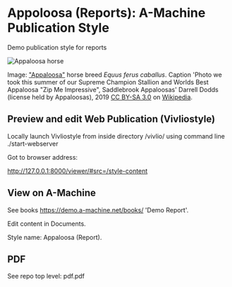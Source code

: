 # Appoloosa (Reports): A-Machine Publication Style

Demo publication style for reports

![Appaloosa horse](https://upload.wikimedia.org/wikipedia/commons/thumb/9/9b/THIEL_619.jpg/450px-THIEL_619.jpg) 

Image: ["Appaloosa"](https://en.wikipedia.org/wiki/Appaloosa) horse breed *Equus ferus caballus*. Caption 'Photo we took this summer of our Supreme Champion Stallion and Worlds Best Appaloosa "Zip Me Impressive", Saddlebrook Appaloosas' Darrell Dodds (license held by Appaloosas), 2019 [CC BY-SA 3.0](https://creativecommons.org/licenses/by-sa/3.0) on [Wikipedia](https://en.wikipedia.org/wiki/Appaloosa#/media/File:THIEL_619.jpg).

## Preview and edit Web Publication (Vivliostyle)

Locally launch Vivliostyle from inside directory /vivlio/ using command line  ./start-webserver

Got to browser address:

http://127.0.0.1:8000/viewer/#src=/style-content

## View on A-Machine 

See books https://demo.a-machine.net/books/ 'Demo Report'.

Edit content in Documents.

Style name: Appaloosa (Report).

## PDF

See repo top level: pdf.pdf

